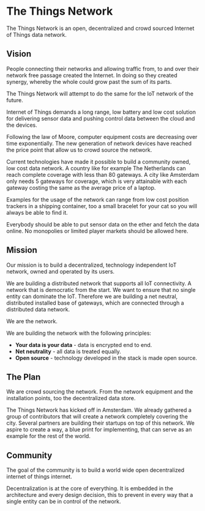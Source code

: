 

#  The Things Network

The Things Network is an open, decentralized and crowd sourced Internet of Things data network.

## Vision

People connecting their networks and allowing traffic from, to and over their network free passage created the Internet. In doing so they created synergy, whereby the whole could grow past the sum of its parts.

The Things Network will attempt to do the same for the IoT network of the future.

Internet of Things demands a long range, low battery and low cost solution for delivering sensor data and pushing control data between the cloud and the devices.

Following the law of Moore, computer equipment costs are decreasing over time exponentially. The new generation of network devices have reached the price point that allow us to crowd source the network.

Current technologies have made it possible to build a community owned, low cost data network. A country like for example The Netherlands can reach complete coverage with less than 80 gateways. A city like Amsterdam only needs 5 gateways for coverage, which is very attainable with each gateway costing the same as the average price of a laptop.

Examples for the usage of the network can range from low cost position trackers in a shipping container, too a small bracelet for your cat so you will always be able to find it.

Everybody should be able to put sensor data on the ether and fetch the data online. No monopolies or limited player markets should be allowed here.

## Mission

Our mission is to build a decentralized, technology independent IoT network, owned and operated by its users.

We are building a distributed network that supports all IoT connectivity. A network that is democratic from the start. We want to ensure that no single entity can dominate the IoT. Therefore we are building a net neutral, distributed installed base of gateways, which are connected through a distributed data network.

We are the network.

We are building the network with the following principles:

* **Your data is your data** - data is encrypted end to end.
* **Net neutrality** - all data is treated equally.
* **Open source** - technology developed in the stack is made open source.

## The Plan

We are crowd sourcing the network. From the network equipment and the installation points, too the decentralized data store.

The Things Network has kicked off in Amsterdam. We already gathered a group of contributors that will create a network completely covering the city. Several partners are building their startups on top of this network. We aspire to create a way, a blue print for implementing, that can serve as an example for the rest of the world.

## Community

The goal of the community is to build a world wide open decentralized internet of things internet.

Decentralization is at the core of everything. It is embedded in the architecture and every design decision, this to prevent in every way that a single entity can be in control of the network.
